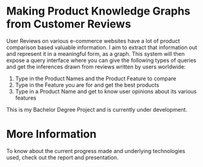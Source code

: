 # Making Product Knowledge Graphs from Customer Reviews

User Reviews on various e-commerce websites have a lot of product comparison based valuable information. I aim to extract that information out and represent it in a meaningful form, as a graph. This system will then expose a query interface where you can give the following types of queries and get the inferences drawn from reviews written by users worldwide:

1. Type in the Product Names and the Product Feature to compare
2. Type in the Feature you are for and get the best products
3. Type in a Product Name and get to know user opinions about its various features

This is my Bachelor Degree Project and is currently under development.

# More Information

To know about the current progress made and underlying technologies used, check out the report and presentation.
